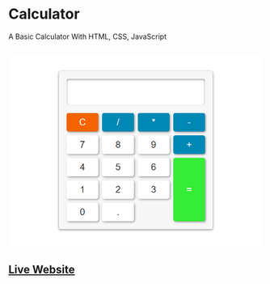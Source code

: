 # Calculator
A Basic Calculator With HTML, CSS, JavaScript

## ![Calculator ScreenShot](screenshot.png)

## [Live Website](https://shena9y.github.io/Calculator/)
